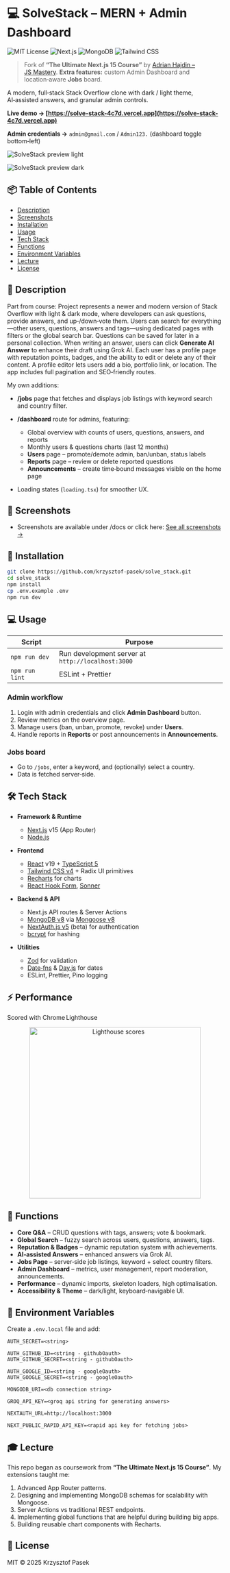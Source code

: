# 💻 SolveStack – MERN + Admin Dashboard

![MIT License](https://img.shields.io/badge/License-MIT-green.svg)
![Next.js](https://img.shields.io/badge/Next.js-15-blue?logo=next.js)
![MongoDB](https://img.shields.io/badge/MongoDB-v8-brightgreen?logo=mongodb)
![Tailwind CSS](https://img.shields.io/badge/TailwindCSS-4-38b2ac?logo=tailwindcss)

> Fork of **“The Ultimate Next.js 15 Course”** by [Adrian Hajdin – JS Mastery](https://github.com/adrianhajdin).
> **Extra features:** custom Admin Dashboard and location‑aware **Jobs** board.

A modern, full‑stack Stack Overflow clone with dark / light theme, AI‑assisted answers, and granular admin controls.

**Live demo → [https://solve-stack-4c7d.vercel.app](https://solve-stack-4c7d.vercel.app)**


**Admin credentials →** `admin@gmail.com` / `Admin123.` (dashboard toggle bottom‑left)

![SolveStack preview light](./docs/HomePageLight.png)

![SolveStack preview dark](./docs/HomePageDark.png)

## 📦 Table of Contents

- [Description](#description)
- [Screenshots](#screenshots)
- [Installation](#installation)
- [Usage](#usage)
- [Tech Stack](#tech-stack)
- [Functions](#functions)
- [Environment Variables](#environment-variables)
- [Lecture](#lecture)
- [License](#license)

## 📝 Description

Part from course:
Project represents a newer and modern version of Stack Overflow with light & dark mode, where developers can ask questions, provide answers, and up‑/down‑vote them. Users can search for everything—other users, questions, answers and tags—using dedicated pages with filters or the global search bar. Questions can be saved for later in a personal collection. When writing an answer, users can click **Generate AI Answer** to enhance their draft using Grok AI. Each user has a profile page with reputation points, badges, and the ability to edit or delete any of their content. A profile editor lets users add a bio, portfolio link, or location. The app includes full pagination and SEO‑friendly routes.

My own additions:

- **/jobs** page that fetches and displays job listings with keyword search and country filter.
- **/dashboard** route for admins, featuring:
    - Global overview with counts of users, questions, answers, and reports
    - Monthly users & questions charts (last 12 months)
    - **Users** page – promote/demote admin, ban/unban, status labels
    - **Reports** page – review or delete reported questions
    - **Announcements** – create time‑bound messages visible on the home page

- Loading states (`loading.tsx`) for smoother UX.

## 📸 Screenshots

- Screenshots are available under /docs or click here: [See all screenshots →](https://github.com/krzysztof-pasek/solve_stack/tree/main/docs)

## 🚀 Installation

```bash
git clone https://github.com/krzysztof-pasek/solve_stack.git
cd solve_stack
npm install
cp .env.example .env
npm run dev
```

## 💻 Usage

| Script         | Purpose                                           |
| -------------- | ------------------------------------------------- |
| `npm run dev`  | Run development server at `http://localhost:3000` |
| `npm run lint` | ESLint + Prettier                                 |

### Admin workflow

1. Login with admin credentials and click **Admin Dashboard** button.
2. Review metrics on the overview page.
3. Manage users (ban, unban, promote, revoke) under **Users**.
4. Handle reports in **Reports** or post announcements in **Announcements**.

### Jobs board

- Go to `/jobs`, enter a keyword, and (optionally) select a country.
- Data is fetched server‑side.

## 🛠 Tech Stack

- **Framework & Runtime**
    - [Next.js](https://nextjs.org/) v15 (App Router)
    - [Node.js](https://nodejs.org/)

- **Frontend**
    - [React](https://react.dev/) v19 + [TypeScript 5](https://www.typescriptlang.org/)
    - [Tailwind CSS v4](https://tailwindcss.com/) + Radix UI primitives
    - [Recharts](https://recharts.org/) for charts
    - [React Hook Form](https://react-hook-form.com/), [Sonner](https://github.com/sonner-toast/sonner)

- **Backend & API**
    - Next.js API routes & Server Actions
    - [MongoDB v8](https://www.mongodb.com/) via [Mongoose v8](https://mongoosejs.com/)
    - [NextAuth.js v5](https://next-auth.js.org/) (beta) for authentication
    - [bcrypt](https://www.npmjs.com/package/bcrypt) for hashing

- **Utilities**
    - [Zod](https://github.com/colinhacks/zod) for validation
    - [Date‑fns](https://date-fns.org/) & [Day.js](https://day.js.org/) for dates
    - ESLint, Prettier, Pino logging

## ⚡️ Performance

Scored with Chrome Lighthouse

<p align="center">
  <img src="performenceStats.png" alt="Lighthouse scores" width="400" />
</p>

## 🧩 Functions

- **Core Q\&A** – CRUD questions with tags, answers; vote & bookmark.
- **Global Search** – fuzzy search across users, questions, answers, tags.
- **Reputation & Badges** – dynamic reputation system with achievements.
- **AI‑assisted Answers** – enhanced answers via Grok AI.
- **Jobs Page** – server‑side job listings, keyword + select country filters.
- **Admin Dashboard** – metrics, user management, report moderation, announcements.
- **Performance** – dynamic imports, skeleton loaders, high optimalisation.
- **Accessibility & Theme** – dark/light, keyboard‑navigable UI.

## 🔑 Environment Variables

Create a `.env.local` file and add:

```
AUTH_SECRET=<string>

AUTH_GITHUB_ID=<string - githubOauth>
AUTH_GITHUB_SECRET=<string - githubOauth>

AUTH_GOOGLE_ID=<string - googleOauth>
AUTH_GOOGLE_SECRET=<string - googleOauth>

MONGODB_URI=<db connection string>

GROQ_API_KEY=<groq api string for generating answers>

NEXTAUTH_URL=http://localhost:3000

NEXT_PUBLIC_RAPID_API_KEY=<rapid api key for fetching jobs>
```

## 🎓 Lecture

This repo began as coursework from **“The Ultimate Next.js 15 Course”**. My extensions taught me:

1. Advanced App Router patterns.
2. Designing and implementing MongoDB schemas for scalability with Mongoose.
3. Server Actions vs traditional REST endpoints.
4. Implementing global functions that are helpful during building big apps.
5. Building reusable chart components with Recharts.

## 📜 License

MIT © 2025 Krzysztof Pasek
